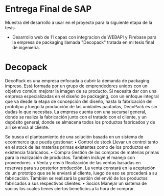 # Entrega Final de SAP

Muestra del desarrollo a usar en el proyecto para la siguiente etapa de la tesis.

- Desarrollo web de 11 capas con integracion de WEBAPI y Firebase para la empresa de packaging llamada "Decopack" tratada en mi tesis final de ingenieria.

# Decopack

DecoPack es una empresa enfocada a cubrir la demanda de packaging impreso.
Está formada por un grupo de emprendedores unidos con un objetivo común: mejorar la imagen de su producto. Si necesita dar con una empresa especializadas en el diseño de packaging, con un enfoque integral que va desde la etapa de concepción del diseño, hasta la fabricación del prototipo y luego la producción de las unidades pautadas, DecoPack es sin dudas lo que necesitas. 
La empresa cuenta con una sucursal general, donde se realiza la fabricación junto con el tratado con el cliente, y un depósito general, donde se almacena todos los productos fabricados y de allí se envía al cliente.

Se busca el planteamiento de una solución basada en un sistema de ecommerce que pueda gestionar:
•	Control de stock
Llevar un control tanto en el stock de las materias primas existentes como de los productos en existencia fabricados.
•	Compra
Gestión de las compras de materias primas para la realización de productos. También incluye el manejo con proveedores.
•	Venta y envió
Realización de las ventas basadas en reservas para su posterior producción. La venta constará en la aceptación de un prototipo que se le enviará al cliente, luego de eso se procederá a su fabricación.
 También se realizará la gestión del envió de los productos fabricados a sus respectivos clientes.
•	Socios
Manejar un sistema de socios los cuales tienes ciertos beneficios a la hora de comprar.
